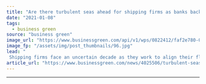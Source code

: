 ```yaml
---
title: "Are there turbulent seas ahead for shipping firms as banks back net zero efforts?"
date: "2021-01-08"
tags: 
  - business green
source: "business green"
image_url: "https://www.businessgreen.com/api/v1/wps/0822412/faf2e780-09a8-483a-8162-56f074236052/7/Container-cargo-ship-185x114.jpg"
image_fp: "/assets/img/post_thumbnails/96.jpg"
lead: "
 Shipping firms face an uncertain decade as they work to align their fleets with IMO carbon intensity targets, the latest briefing from Lloyds List Intelligence warns ..."
article_url: "https://www.businessgreen.com/news/4025506/turbulent-seas-ahead-shipping-firms-banks-decarbonisation-efforts"
---
```


---
